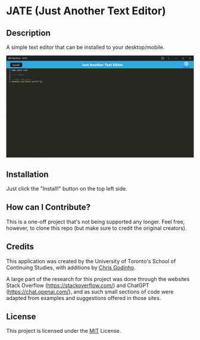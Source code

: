 # JATE (Just Another Text Editor)

## Description

A simple text editor that can be installed to your desktop/mobile.

![A render of the app in execution](/public/images/readme_render.jpg)

## Installation

Just click the "Install!" button on the top left side.

## How can I Contribute?

This is a one-off project that's not being supported any longer. Feel free, however, to clone this repo (but make sure to credit the original creators).

## Credits

This application was created by the University of Toronto's School of Continuing Studies, with additions by [Chris Godinho](<https://github.com/chris-godinho>).

A large part of the research for this project was done through the websites Stack Overflow (<https://stackoverflow.com/>) and ChatGPT (<https://chat.openai.com/>), and as such small sections of code were adapted from examples and suggestions offered in those sites.

## License

This project is licensed under the [MIT](/LICENSE) License.